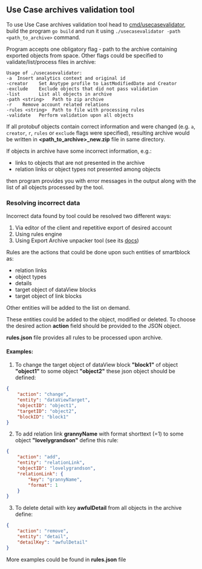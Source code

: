 ## Use Case archives validation tool

To use Use Case archives validation tool head to [cmd/usecasevalidator](../cmd/usecasegenerator), build the program
`go build`
and run it using
`./usecasevalidator -path <path_to_archive>`
command.

Program accepts one obligatory flag - path to the archive containing exported objects from space.
Other flags could be specified to validate/list/process files in archive:

```
Usage of ./usecasevalidator:
-a	Insert analytics context and original id
-creator    Set Anytype profile to LastModifiedDate and Creator
-exclude    Exclude objects that did not pass validation
-list       List all objects in archive
-path <string>   Path to zip archive
-r	  Remove account related relations
-rules <string>  Path to file with processing rules
-validate   Perform validation upon all objects
```

If all protobuf objects contain correct information and were changed (e.g. `a`, `creator`, `r`, `rules` or `exclude` flags were specified), resulting archive would be written in **<path_to_archive>_new.zip** file in same directory.

If objects in archive have some incorrect information, e.g.:
- links to objects that are not presented in the archive
- relation links or object types not presented among objects

then program provides you with error messages in the output along with the list of all objects processed by the tool.

### Resolving incorrect data

Incorrect data found by tool could be resolved two different ways:
1. Via editor of the client and repetitive export of desired account
2. Using rules engine
3. Using Export Archive unpacker tool (see its [docs](ExportArchiveUnpacker.md))

Rules are the actions that could be done upon such entities of smartblock as:
- relation links
- object types
- details
- target object of dataView blocks
- target object of link blocks

Other entities will be added to the list on demand.

These entities could be added to the object, modified or deleted.
To choose the desired action **action** field should be provided to the JSON object.

**rules.json** file provides all rules to be processed upon archive.

#### Examples:

1. To change the target object of dataView block **"block1"** of object **"object1"**
   to some object **"object2"** these json object should be defined:

```json
{
    "action": "change",
    "entity": "dataViewTarget",
    "objectID": "object1",
    "targetID": "object2",
    "blockID": "block1"
}
```

2. To add relation link **grannyName** with format shorttext (=1)
   to some object **"lovelygrandson"** define this rule:

```json
{
    "action": "add",
    "entity": "relationLink",
    "objectID": "lovelygrandson",
    "relationLink": {
        "key": "grannyName",
        "format": 1
    }
}
```

3. To delete detail with key **awfulDetail** from all objects in the archive define:
```json
{
    "action": "remove",
    "entity": "detail",
    "detailKey": "awfulDetail"
}
```

More examples could be found in **rules.json** file